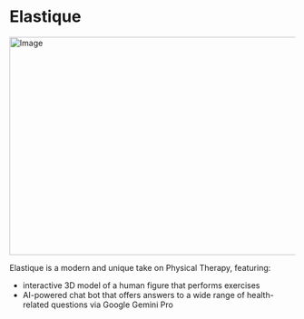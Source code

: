 # Elastique
<img width="696" height="385" alt="Image" src="https://github.com/user-attachments/assets/ac2153a5-e0a1-407b-9587-5df7ba6b4477" />

Elastique is a modern and unique take on Physical Therapy, featuring:
- interactive 3D model of a human figure that performs exercises
- AI-powered chat bot that offers answers to a wide range of health-related questions via Google Gemini Pro
